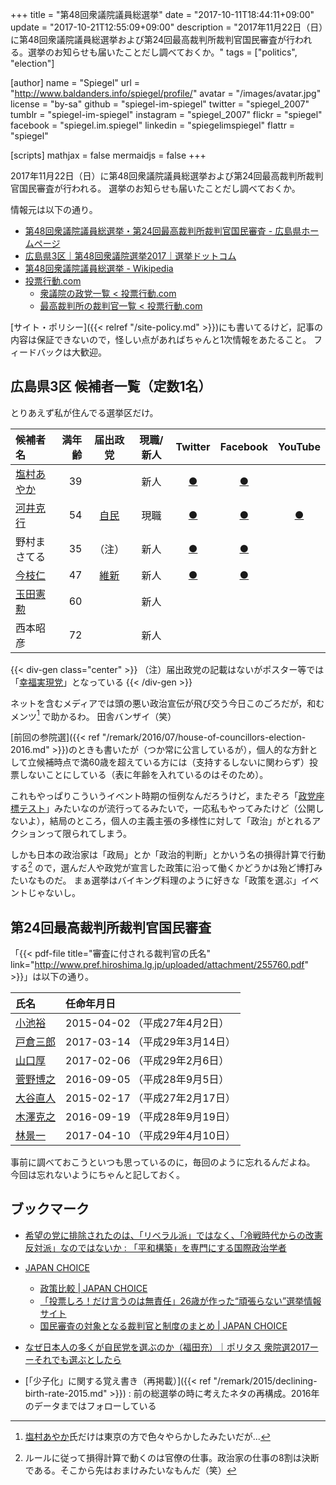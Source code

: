 +++
title = "第48回衆議院議員総選挙"
date =  "2017-10-11T18:44:11+09:00"
update = "2017-10-21T12:55:09+09:00"
description = "2017年11月22日（日）に第48回衆議院議員総選挙および第24回最高裁判所裁判官国民審査が行われる。選挙のお知らせも届いたことだし調べておくか。"
tags = ["politics", "election"]

[author]
  name      = "Spiegel"
  url       = "http://www.baldanders.info/spiegel/profile/"
  avatar    = "/images/avatar.jpg"
  license   = "by-sa"
  github    = "spiegel-im-spiegel"
  twitter   = "spiegel_2007"
  tumblr    = "spiegel-im-spiegel"
  instagram = "spiegel_2007"
  flickr    = "spiegel"
  facebook  = "spiegel.im.spiegel"
  linkedin  = "spiegelimspiegel"
  flattr    = "spiegel"

[scripts]
  mathjax = false
  mermaidjs = false
+++

2017年11月22日（日）に第48回衆議院議員総選挙および第24回最高裁判所裁判官国民審査が行われる。
選挙のお知らせも届いたことだし調べておくか。

情報元は以下の通り。

- [第48回衆議院議員総選挙・第24回最高裁判所裁判官国民審査 - 広島県ホームページ](http://www.pref.hiroshima.lg.jp/site/sennkyokannriiinkai/48shuugi-senkyo.html)
- [広島県3区｜第48回衆議院選挙2017｜選挙ドットコム](http://shugiin.go2senkyo.com/hiroshima/03/)
- [第48回衆議院議員総選挙 - Wikipedia](https://ja.wikipedia.org/wiki/%E7%AC%AC48%E5%9B%9E%E8%A1%86%E8%AD%B0%E9%99%A2%E8%AD%B0%E5%93%A1%E7%B7%8F%E9%81%B8%E6%8C%99)
- [投票行動.com](http://xn--hhr797a3hrxtn.com/)
    - [衆議院の政党一覧 < 投票行動.com](http://xn--hhr797a3hrxtn.com/syuugiin.html)
    - [最高裁判所の裁判官一覧 < 投票行動.com](http://xn--hhr797a3hrxtn.com/saikousai.html)

[サイト・ポリシー]({{< relref "/site-policy.md" >}})にも書いてるけど，記事の内容は保証できないので，怪しい点があればちゃんと1次情報をあたること。
フィードバックは大歓迎。

## 広島県3区 候補者一覧（定数1名）

とりあえず私が住んでる選挙区だけ。

| 候補者名 | 満年齢 | 届出政党 | 現職/新人 | Twitter | Facebook | YouTube |
|:---------|-------:|:--------:|:---------:|:-------:|:--------:|:-------:|
| [塩村あやか]   | 39 |         | 新人 | [●](https://twitter.com/shiomura) | [●](https://www.facebook.com/shiomuraAyaka) |  |
| [河井克行]     | 54 | [自民]  | 現職 | [●](https://twitter.com/katsukawai) | [●](https://www.facebook.com/kawaikatsuyuki/) | [●](https://www.youtube.com/channel/UCmgzWizaD4sR3EatPAp62Fw) |
| 野村まさてる   | 35 | （注）  | 新人 | [●](https://twitter.com/nomuramasateru) | [●](https://www.facebook.com/masateru.nomura) |  |
| [今枝仁]       | 47 | [維新]  | 新人 | [●](https://twitter.com/imaedajin) | [●](https://www.facebook.com/imaedajin.hiroshima3ku/) |  |
| [玉田憲勲]     | 60 |         | 新人 |  |  |  |
| 西本昭彦       | 72 |         | 新人 |  |  |  |

{{< div-gen class="center" >}}
（注）届出政党の記載はないがポスター等では「<a href="https://hr-party.jp/">幸福実現党</a>」となっている
{{< /div-gen >}}

[塩村あやか]: http://www.shiomura-ayaka.com/ "塩村あやか（無所属） 公式サイト | 塩村あやか（無所属） オフィシャルサイト"
[河井克行]: http://www.kawaikatsuyuki.com/ "衆議院議員　河井克行　公式サイト"
[今枝仁]: http://imajin.jp/
[玉田憲勲]: http://touyodai.jp/

[自民]: https://special.jimin.jp/
[維新]: https://o-ishin.jp/
[幸福実現党]: https://hr-party.jp/

ネットを含むメディアでは頭の悪い政治宣伝が飛び交う今日このごろだが，和むメンツ[^sa1] で助かるわ。
田舎バンザイ（笑）

[^sa1]: [塩村あやか]氏だけは東京の方で色々やらかしたみたいだが...

[前回の参院選]({{< ref "/remark/2016/07/house-of-councillors-election-2016.md" >}})のときも書いたが（つか常に公言しているが），個人的な方針として立候補時点で満60歳を超えている方には（支持するしないに関わらず）投票しないことにしている（表に年齢を入れているのはそのため）。

これもやっぱりこういうイベント時期の恒例なんだろうけど，またぞろ「[政党座標テスト](http://www.celebritytypes.com/jp/chart.php)」みたいなのが流行ってるみたいで，一応私もやってみたけど（公開しないよ），結局のところ，個人の主義主張の多様性に対して「政治」がとれるアクションって限られてしまう。

しかも日本の政治家は「政局」とか「政治的判断」とかいう名の損得計算で行動する[^a1] ので，選んだ人や政党が宣言した政策に沿って働くかどうかは殆ど博打みたいなものだ。
まぁ選挙はバイキング料理のように好きな「政策を選ぶ」イベントじゃないし。

[^a1]: ルールに従って損得計算で動くのは官僚の仕事。政治家の仕事の8割は決断である。そこから先はおまけみたいなもんだ（笑）

## 第24回最高裁判所裁判官国民審査

「{{< pdf-file title="審査に付される裁判官の氏名" link="http://www.pref.hiroshima.lg.jp/uploaded/attachment/255760.pdf" >}}」は以下の通り。

| 氏名 | 任命年月日 |
|:-----|:-----------|
| [小池裕]   | 2015-04-02 （平成27年4月2日） |
| [戸倉三郎] | 2017-03-14 （平成29年3月14日） |
| [山口厚]   | 2017-02-06 （平成29年2月6日） |
| [菅野博之] | 2016-09-05 （平成28年9月5日） |
| [大谷直人] | 2015-02-17 （平成27年2月17日） |
| [木澤克之] | 2016-09-19 （平成28年9月19日） |
| [林景一]   | 2017-04-10 （平成29年4月10日） |

[小池裕]: http://xn--hhr797a3hrxtn.com/cgi-bin/action.cgi?house=saikousai&name=%E5%B0%8F%E6%B1%A0%E8%A3%95
[戸倉三郎]: http://xn--hhr797a3hrxtn.com/cgi-bin/action.cgi?house=saikousai&name=%e6%88%b8%e5%80%89%e4%b8%89%e9%83%8e
[山口厚]: http://xn--hhr797a3hrxtn.com/cgi-bin/action.cgi?house=saikousai&name=%e5%b1%b1%e5%8f%a3%e5%8e%9a
[菅野博之]: http://xn--hhr797a3hrxtn.com/cgi-bin/action.cgi?house=saikousai&name=%e8%8f%85%e9%87%8e%e5%8d%9a%e4%b9%8b
[大谷直人]: http://xn--hhr797a3hrxtn.com/cgi-bin/action.cgi?house=saikousai&name=%e5%a4%a7%e8%b0%b7%e7%9b%b4%e4%ba%ba
[木澤克之]: http://xn--hhr797a3hrxtn.com/cgi-bin/action.cgi?house=saikousai&name=%e6%9c%a8%e6%be%a4%e5%85%8b%e4%b9%8b
[林景一]: http://xn--hhr797a3hrxtn.com/cgi-bin/action.cgi?house=saikousai&name=%e6%9e%97%e6%99%af%e4%b8%80

事前に調べておこうといつも思っているのに，毎回のように忘れるんだよね。
今回は忘れないようにちゃんと記しておく。

## ブックマーク

- [希望の党に排除されたのは、「リベラル派」ではなく、「冷戦時代からの改憲反対派」なのではないか : 「平和構築」を専門にする国際政治学者](http://shinodahideaki.blog.jp/archives/21011773.html)
- [JAPAN CHOICE](http://japanchoice.jp/)
    - [政策比較 | JAPAN CHOICE](http://policy.japanchoice.jp/)
    - [「投票しろ！だけ言うのは無責任」26歳が作った“頑張らない”選挙情報サイト](https://www.buzzfeed.com/jp/harunayamazaki/japan-choice?utm_term=.kfaznq7gQ#.hhGpQEyDz)
    - [国民審査の対象となる裁判官と制度のまとめ | JAPAN CHOICE](http://senkyo.japanchoice.jp/archives/771)
- [なぜ日本人の多くが自民党を選ぶのか（福田充）｜ポリタス 衆院選2017ーーそれでも選ぶとしたら](http://politas.jp/features/13/article/595#anno)

- [「少子化」に関する覚え書き（再掲載）]({{< ref "/remark/2015/declining-birth-rate-2015.md" >}}) : 前の総選挙の時に考えたネタの再構成。2016年のデータまではフォローしている
